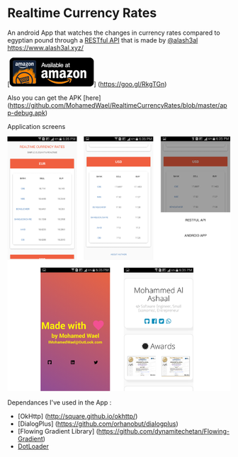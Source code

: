 # Realtime Currency Rates
An android App that watches the changes in currency rates compared to egyptian pound through a [RESTful API](https://api.curates.club/) that is made by [@alash3al](https://github.com/alash3al) https://www.alash3al.xyz/

[![amazon padge](https://github.com/MohamedWael/RealtimeCurrencyRates/blob/master/amazon-underground-app-us-black.jpg)] (https://goo.gl/RkgTGn)

Also you can get the APK [here] (https://github.com/MohamedWael/RealtimeCurrencyRates/blob/master/app-debug.apk)

Application screens

![screens](https://github.com/MohamedWael/RealtimeCurrencyRates/blob/master/screens%20of%20the%20application.png)

Dependances I've used in the App :
* [OkHttp] (http://square.github.io/okhttp/)
* [DialogPlus] (https://github.com/orhanobut/dialogplus)
* [Flowing Gradient Library] (https://github.com/dynamitechetan/Flowing-Gradient)
* [DotLoader](https://github.com/bhargavms/DotLoader)
